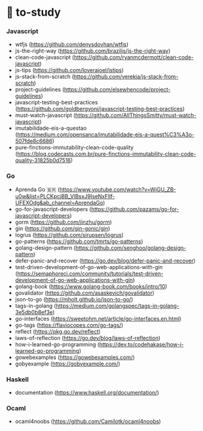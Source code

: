 # 🧠 to-study
### Javascript
- wtfjs (https://github.com/denysdovhan/wtfjs)
- js-the-right-way (https://github.com/braziljs/js-the-right-way)
- clean-code-javascript (https://github.com/ryanmcdermott/clean-code-javascript)
- js-tips (https://github.com/loverajoel/jstips)
- js-stack-from-scratch (https://github.com/verekia/js-stack-from-scratch)
- project-guidelines (https://github.com/elsewhencode/project-guidelines)
- javascript-testing-best-practices (https://github.com/goldbergyoni/javascript-testing-best-practices)
- must-watch-javascript (https://github.com/AllThingsSmitty/must-watch-javascript)
- imutabilidade-eis-a-questao (https://medium.com/opensanca/imutabilidade-eis-a-quest%C3%A3o-507fde8c6686)
- pure-finctions-immutability-clean-code-quality (https://blog.codecasts.com.br/pure-finctions-immutability-clean-code-quality-31825b0d7516)

### Go 
- Aprenda Go 🇧🇷 (https://www.youtube.com/watch?v=WiGU_ZB-u0w&list=PLCKpcjBB_VlBsxJ9IseNxFllf-UFEXOdg&ab_channel=AprendaGo)
- go-for-javascript-developers (https://github.com/pazams/go-for-javascript-developers)
- gorm (https://github.com/jinzhu/gorm)
- gin  (https://github.com/gin-gonic/gin)
- logrus (https://github.com/sirupsen/logrus)
- go-patterns (https://github.com/tmrts/go-patterns)
- golang-design-pattern (https://github.com/senghoo/golang-design-pattern)
- defer-panic-and-recover (https://go.dev/blog/defer-panic-and-recover)
- test-driven-development-of-go-web-applications-with-gin (https://semaphoreci.com/community/tutorials/test-driven-development-of-go-web-applications-with-gin)
- golang-book (https://www.golang-book.com/books/intro/10)
- govalidator (https://github.com/asaskevich/govalidator)
- json-to-go (https://mholt.github.io/json-to-go/)
- tags-in-golang (https://medium.com/golangspec/tags-in-golang-3e5db0b8ef3e)
- go-interfaces (https://sweetohm.net/article/go-interfaces.en.html)
- go-tags (https://flaviocopes.com/go-tags/)
- reflect (https://pkg.go.dev/reflect)
- laws-of-reflection (https://go.dev/blog/laws-of-reflection)
- how-i-learned-go-programming (https://dev.to/codehakase/how-i-learned-go-programming)
- gowebexamples (https://gowebexamples.com/)
- gobyexample (https://gobyexample.com/)

### Haskell 
- documentation (https://www.haskell.org/documentation/)

### Ocaml
- ocaml4noobs (https://github.com/Camilotk/ocaml4noobs)
